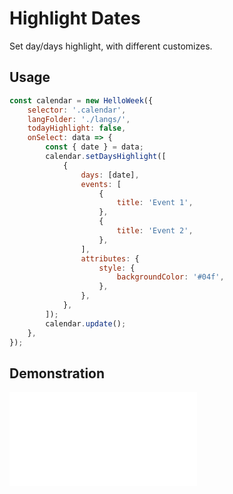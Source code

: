 # Highlight Dates

Set day/days highlight, with different customizes.

## Usage

```js
const calendar = new HelloWeek({
    selector: '.calendar',
    langFolder: './langs/',
    todayHighlight: false,
    onSelect: data => {
        const { date } = data;
        calendar.setDaysHighlight([
            {
                days: [date],
                events: [
                    {
                        title: 'Event 1',
                    },
                    {
                        title: 'Event 2',
                    },
                ],
                attributes: {
                    style: {
                        backgroundColor: '#04f',
                    },
                },
            },
        ]);
        calendar.update();
    },
});
```

## Demonstration

<iframe
    src="docs/v3/demos/highlights.html"
    frameborder="no"
    allowfullscreen="allowfullscreen">
</iframe>
